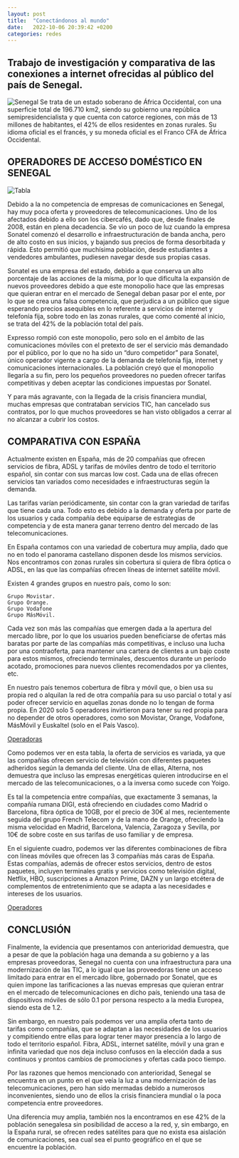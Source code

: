 ```yaml
---
layout: post
title:  "Conectándonos al mundo"
date:   2022-10-06 20:39:42 +0200
categories: redes
---
```


## Trabajo de investigación y comparativa de las conexiones a internet ofrecidas al público del país de Senegal.

![Senegal](https://blog.mariatec.es/wp-content/uploads/2022/08/imagen_2022-08-26_113938024.png)
Se trata de un estado soberano de África Occidental, con una superficie total de 196.710 km2, siendo su gobierno una república semipresidencialista y que cuenta con catorce regiones, con más de 13 millones de habitantes, el 42% de ellos residentes en zonas rurales. Su idioma oficial es el francés, y su moneda oficial es el Franco CFA de África Occidental.

## OPERADORES DE ACCESO DOMÉSTICO EN SENEGAL

![Tabla](https://blog.mariatec.es/wp-content/uploads/2022/08/image-205-1024x311.png)

Debido a la no competencia de empresas de comunicaciones en Senegal, hay muy poca oferta y proveedores de telecomunicaciones. Uno de los afectados debido a ello son los cibercafés, dado que, desde finales de 2008, están en plena decadencia. Se vio un poco de luz cuando la empresa Sonatel comenzó el desarrollo e infraestructuración de banda ancha, pero de alto costo en sus inicios, y bajando sus precios de forma desorbitada y rápida. Esto permitió que muchísima población, desde estudiantes a vendedores ambulantes, pudiesen navegar desde sus propias casas.

Sonatel es una empresa del estado, debido a que conserva un alto porcentaje de las acciones de la misma, por lo que dificulta la expansión de nuevos proveedores debido a que este monopolio hace que las empresas que quieran entrar en el mercado de Senegal deban pasar por el ente, por lo
que se crea una falsa competencia, que perjudica a un público que sigue esperando precios asequibles en lo referente a servicios de internet y telefonía fija, sobre todo en las zonas rurales, que como comenté al inicio, se trata del 42% de la población total del país.

Expresso rompió con este monopolio, pero solo en el ámbito de las comunicaciones móviles con el pretexto de ser el servicio más demandado por el público, por lo que no ha sido un “duro
competidor” para Sonatel, único operador vigente a cargo de la demanda de telefonía fija, internet y comunicaciones internacionales. La población creyó que el monopolio llegaría a su fin, pero los pequeños proveedores no pueden ofrecer tarifas competitivas y deben aceptar las condiciones impuestas por Sonatel.

Y para más agravante, con la llegada de la crisis financiera mundial, muchas empresas que contrataban servicios TIC, han cancelado sus contratos, por lo que muchos proveedores se han visto obligados a cerrar al no alcanzar a cubrir los costos.

## COMPARATIVA CON ESPAÑA

Actualmente existen en España, más de 20 compañías que ofrecen servicios de fibra, ADSL y tarifas de móviles dentro de todo el territorio español, sin contar con sus marcas low cost. Cada una de ellas ofrecen servicios tan variados como necesidades e infraestructuras según la demanda.

Las tarifas varían periódicamente, sin contar con la gran variedad de tarifas que tiene cada una. Todo esto es debido a la demanda y oferta por parte de los usuarios y cada compañía debe equiparse de estrategias de competencia y de esta manera ganar terreno dentro del mercado de las telecomunicaciones.

En España contamos con una variedad de cobertura muy amplia, dado que no en todo el panorama castellano disponen desde los mismos servicios. Nos encontramos con zonas rurales sin cobertura si quiera de fibra óptica o ADSL, en las que las compañías ofrecen líneas de internet satélite móvil.

Existen 4 grandes grupos en nuestro país, como lo son:

    Grupo Movistar.
    Grupo Orange.
    Grupo Vodafone
    Grupo MásMóvil.

Cada vez son más las compañías que emergen dada a la apertura del mercado libre, por lo que los usuarios pueden beneficiarse de ofertas más baratas por parte de las compañías más competitivas, e incluso una lucha por una contraoferta, para mantener una cartera de clientes a un bajo coste para estos mismos, ofreciendo terminales, descuentos durante un período acotado, promociones para nuevos clientes recomendados por ya clientes, etc.

En nuestro país tenemos cobertura de fibra y móvil que, o bien usa su propia red o alquilan la red de otra compañía para su uso parcial o total y así poder ofrecer servicio en aquellas zonas donde no lo tengan de forma propia. En 2020 solo 5 operadores invirtieron para tener su red propia para no depender de otros operadores, como son Movistar, Orange, Vodafone, MásMóvil y Euskaltel (solo en el País Vasco).

[Operadoras](https://blog.mariatec.es/wp-content/uploads/2022/08/imagen_2022-08-26_114959861-1024x678.png)

Como podemos ver en esta tabla, la oferta de servicios es variada, ya que las compañías ofrecen servicio de televisión con diferentes paquetes adheridos según la demanda del cliente. Una de ellas, Alterna, nos demuestra que incluso las empresas energéticas quieren introducirse en el mercado de las telecomunicaciones, o a la inversa como sucede con Yoigo.

Es tal la competencia entre compañías, que exactamente 3 semanas, la compañía rumana DIGI, está ofreciendo en ciudades como Madrid o Barcelona, fibra óptica de 10GB, por el precio de 30€ al mes, recientemente seguida del grupo French Telecom y de la mano de Orange, ofreciendo la misma velocidad en Madrid, Barcelona, Valencia, Zaragoza y Sevilla, por 10€ de sobre coste en sus tarifas de uso familiar y de empresa.

En el siguiente cuadro, podemos ver las diferentes combinaciones de fibra con líneas móviles que ofrecen las 3 compañías más caras de España. Estas compañías, además de ofrecer estos servicios, dentro de estos paquetes, incluyen terminales gratis y servicios como televisión digital, Netflix, HBO, suscripciones a Amazon Prime, DAZN y un largo etcétera de complementos de entretenimiento que se adapta a las necesidades e intereses de los usuarios.

[Operadores](https://blog.mariatec.es/wp-content/uploads/2022/08/image-206-1024x518.png)

## CONCLUSIÓN

Finalmente, la evidencia que presentamos con anterioridad demuestra, que a pesar de que la población haga una demanda a su gobierno y a las empresas proveedoras, Senegal no cuenta con una infraestructura para una modernización de las TIC, a lo igual que las proveedoras tiene un acceso limitado para entrar en el mercado libre, gobernado por Sonatel, que es quien impone las tarificaciones a las nuevas empresas que quieran entrar en el mercado de telecomunicaciones en dicho país, teniendo una tasa de dispositivos móviles de sólo 0.1 por persona respecto a la media Europea, siendo esta de 1.2.

Sin embargo, en nuestro país podemos ver una amplia oferta tanto de tarifas como compañías, que se adaptan a las necesidades de los usuarios y compitiendo entre ellas para lograr tener mayor presencia a lo largo de todo el territorio español. Fibra, ADSL, internet satélite, móvil y una gran e infinita variedad que nos deja incluso confusos en la elección dada a sus continuos y prontos cambios de promociones y ofertas cada poco tiempo.

Por las razones que hemos mencionado con anterioridad, Senegal se encuentra en un punto en el que veía la luz a una modernización de las telecomunicaciones, pero han sido mermadas debido a numerosos inconvenientes, siendo uno de ellos la crisis financiera mundial o la poca competencia entre proveedores.

Una diferencia muy amplia, también nos la encontramos en ese 42% de la población senegalesa sin posibilidad de acceso a la red, y, sin embargo, en la España rural, se ofrecen redes satélites para que no exista esa aislación de comunicaciones, sea cual sea el punto geográfico en el que se encuentre la población.
